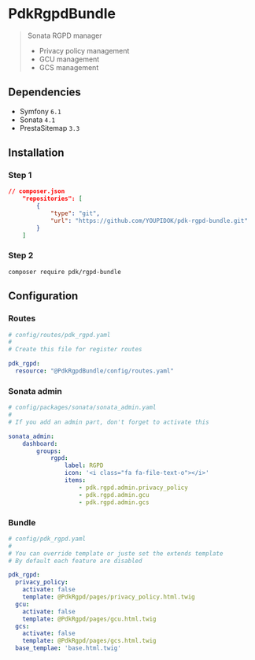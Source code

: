 # PdkRgpdBundle
> Sonata RGPD manager
> * Privacy policy management
> * GCU management
> * GCS management

## Dependencies
* Symfony ``6.1``
* Sonata ``4.1``
* PrestaSitemap ``3.3``

## Installation
###  Step 1
```json
// composer.json
    "repositories": [
        {
            "type": "git",
            "url": "https://github.com/YOUPIDOK/pdk-rgpd-bundle.git"
        }
    ]
```
### Step 2
``composer require pdk/rgpd-bundle``

## Configuration
### Routes
```yaml
# config/routes/pdk_rgpd.yaml
#
# Create this file for register routes

pdk_rgpd:
  resource: "@PdkRgpdBundle/config/routes.yaml"
```
### Sonata admin
```yaml
# config/packages/sonata/sonata_admin.yaml
#
# If you add an admin part, don't forget to activate this

sonata_admin:
    dashboard:
        groups:
            rgpd:
                label: RGPD
                icon: '<i class="fa fa-file-text-o"></i>'
                items:
                    - pdk.rgpd.admin.privacy_policy
                    - pdk.rgpd.admin.gcu
                    - pdk.rgpd.admin.gcs
```
### Bundle
```yaml
# config/pdk_rgpd.yaml
#
# You can override template or juste set the extends template
# By default each feature are disabled

pdk_rgpd:
  privacy_policy:
    activate: false
    template: @PdkRgpd/pages/privacy_policy.html.twig
  gcu:
    activate: false
    template: @PdkRgpd/pages/gcu.html.twig
  gcs:
    activate: false
    template: @PdkRgpd/pages/gcs.html.twig
  base_templae: 'base.html.twig'
```